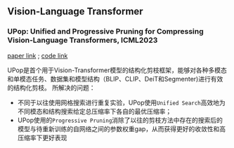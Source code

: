 ## Vision-Language Transformer
### UPop: Unified and Progressive Pruning for Compressing Vision-Language Transformers, **ICML2023**
[paper link](https://proceedings.mlr.press/v202/shi23e/shi23e.pdf) ; [code link](https://github.com/sdc17/UPop)

UPop是首个用于Vision-Transformer模型的结构化剪枝框架，能够对各种多模态和单模态任务、数据集和模型结构（BLIP、CLIP、DeiT和Segmenter)进行有效的结构化剪枝。
所解决的问题：
- 不同于以往使用网格搜索进行重复实验，UPop使用`Unified Search`高效地为不同模态和结构搜索给定总压缩率下各自的最优压缩率；
- UPop使用的`Progressive Pruning`消除了以往的剪枝方法中存在的搜索后的模型与待重新训练的自网络之间的参数权重gap，从而获得更好的收敛性和高压缩率下更好表现
